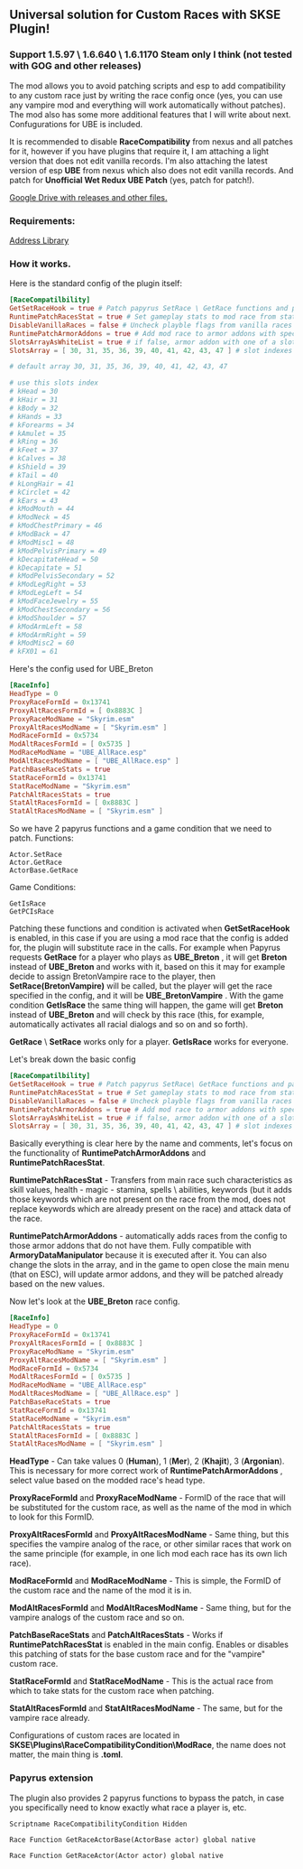 ## Universal solution for Custom Races with SKSE Plugin!
### Support 1.5.97 \ 1.6.640 \ 1.6.1170 Steam only I think (not tested with GOG and other releases)

The mod allows you to avoid patching scripts and esp to add compatibility to any custom race just by writing the race config once (yes, you can use any vampire mod and everything will work automatically without patches). The mod also has some more additional features that I will write about next. Confugurations for UBE is included.  

It is recommended to disable **RaceCompatibility** from nexus and all patches for it, however if you have plugins that require it, I am attaching a light version that does not edit vanilla records. I'm also attaching the latest version of esp **UBE** from nexus which also does not edit vanilla records. And patch for **Unofficial Wet Redux UBE Patch** (yes, patch for patch!).

[Google Drive with releases and other files.](https://drive.google.com/drive/folders/1lwWp4bOrbEFSkp78Kwjq4BIy_9Hy1Cda)

### Requirements:
[Address Library](https://www.nexusmods.com/skyrimspecialedition/mods/32444)

### How it works.

Here is the standard config of the plugin itself:
```toml
[RaceCompatilbility]
GetSetRaceHook = true # Patch papyrus SetRace \ GetRace functions and patch GetIsRace game condition
RuntimePatchRacesStat = true # Set gameplay stats to mod race from stat race on game boot
DisableVanillaRaces = false # Uncheck playble flags from vanilla races on game boot
RuntimePatchArmorAddons = true # Add mod race to armor addons with specific slot if not added
SlotsArrayAsWhiteList = true # if false, armor addon with one of a slot from SlotsArray a not allowed to patch
SlotsArray = [ 30, 31, 35, 36, 39, 40, 41, 42, 43, 47 ] # slot indexes for add \ not add

# default array 30, 31, 35, 36, 39, 40, 41, 42, 43, 47

# use this slots index
# kHead = 30
# kHair = 31
# kBody = 32
# kHands = 33
# kForearms = 34
# kAmulet = 35
# kRing = 36
# kFeet = 37
# kCalves = 38
# kShield = 39
# kTail = 40
# kLongHair = 41
# kCirclet = 42
# kEars = 43
# kModMouth = 44
# kModNeck = 45
# kModChestPrimary = 46
# kModBack = 47
# kModMisc1 = 48
# kModPelvisPrimary = 49
# kDecapitateHead = 50
# kDecapitate = 51
# kModPelvisSecondary = 52
# kModLegRight = 53
# kModLegLeft = 54
# kModFaceJewelry = 55
# kModChestSecondary = 56
# kModShoulder = 57
# kModArmLeft = 58
# kModArmRight = 59
# kModMisc2 = 60
# kFX01 = 61 
```

Here's the config used for UBE_Breton
```toml
[RaceInfo]
HeadType = 0
ProxyRaceFormId = 0x13741
ProxyAltRacesFormId = [ 0x8883C ]
ProxyRaceModName = "Skyrim.esm"
ProxyAltRacesModName = [ "Skyrim.esm" ]
ModRaceFormId = 0x5734
ModAltRacesFormId = [ 0x5735 ]
ModRaceModName = "UBE_AllRace.esp"
ModAltRacesModName = [ "UBE_AllRace.esp" ]
PatchBaseRaceStats = true
StatRaceFormId = 0x13741
StatRaceModName = "Skyrim.esm"
PatchAltRacesStats = true
StatAltRacesFormId = [ 0x8883C ]
StatAltRacesModName = [ "Skyrim.esm" ]
```

So we have 2 papyrus functions and a game condition that we need to patch.
Functions:
```
Actor.SetRace
Actor.GetRace
ActorBase.GetRace
```
Game Conditions:
```
GetIsRace
GetPCIsRace
```

Patching these functions and condition is activated when **GetSetRaceHook** is enabled, in this case if you are using a mod race that the config is added for, the plugin will substitute race in the calls. For example when Papyrus requests **GetRace** for a player who plays as **UBE_Breton** , it will get **Breton** instead of **UBE_Breton** and works with it, based on this it may for example decide to assign BretonVampire race to the player, then **SetRace(BretonVampire)** will be called, but the player will get the race specified in the config, and it will be **UBE_BretonVampire** . With the game condition **GetIsRace** the same thing will happen, the game will get **Breton** instead of **UBE_Breton** and will check by this race (this, for example, automatically activates all racial dialogs and so on and so forth).

**GetRace** \ **SetRace** works only for a player. **GetIsRace** works for everyone.

Let's break down the basic config
```toml
[RaceCompatilbility]
GetSetRaceHook = true # Patch papyrus SetRace\ GetRace functions and patch GetIsRace game condition
RuntimePatchRacesStat = true # Set gameplay stats to mod race from stat race on game boot
DisableVanillaRaces = false # Uncheck playble flags from vanilla races on game boot
RuntimePatchArmorAddons = true # Add mod race to armor addons with specific slot if not added
SlotsArrayAsWhiteList = true # if false, armor addon with one of a slot from SlotsArray not allowed to patch
SlotsArray = [ 30, 31, 35, 36, 39, 40, 41, 42, 43, 47 ] # slot indexes for add \ not add
```
Basically everything is clear here by the name and comments, let's focus on the functionality of **RuntimePatchArmorAddons** and **RuntimePatchRacesStat**.  

**RuntimePatchRacesStat** - Transfers from main race such characteristics as skill values, health - magic - stamina, spells \ abilities, keywords (but it adds those keywords which are not present on the race from the mod, does not replace keywords which are already present on the race) and attack data of the race.  

**RuntimePatchArmorAddons** - automatically adds races from the config to those armor addons that do not have them. Fully compatible with **ArmoryDataManipulator** because it is executed after it. You can also change the slots in the array, and in the game to open close the main menu (that on ESC), will update armor addons, and they will be patched already based on the new values.  


Now let's look at the **UBE_Breton** race config.
```toml
[RaceInfo]
HeadType = 0
ProxyRaceFormId = 0x13741
ProxyAltRacesFormId = [ 0x8883C ]
ProxyRaceModName = "Skyrim.esm"
ProxyAltRacesModName = [ "Skyrim.esm" ]
ModRaceFormId = 0x5734
ModAltRacesFormId = [ 0x5735 ]
ModRaceModName = "UBE_AllRace.esp"
ModAltRacesModName = [ "UBE_AllRace.esp" ]
PatchBaseRaceStats = true
StatRaceFormId = 0x13741
StatRaceModName = "Skyrim.esm"
PatchAltRacesStats = true
StatAltRacesFormId = [ 0x8883C ]
StatAltRacesModName = [ "Skyrim.esm" ]
```

**HeadType** - Can take values 0 (**Human**), 1 (**Mer**), 2 (**Khajit**), 3 (**Argonian**). This is necessary for more correct work of **RuntimePatchArmorAddons** , select value based on the modded race's head type.  

**ProxyRaceFormId** and **ProxyRaceModName** - FormID of the race that will be substituted for the custom race, as well as the name of the mod in which to look for this FormID.  

**ProxyAltRacesFormId** and **ProxyAltRacesModName** - Same thing, but this specifies the vampire analog of the race, or other similar races that work on the same principle (for example, in one lich mod each race has its own lich race).  

**ModRaceFormId** and **ModRaceModName** - This is simple, the FormID of the custom race and the name of the mod it is in.  

**ModAltRacesFormId** and **ModAltRacesModName** - Same thing, but for the vampire analogs of the custom race and so on.  

**PatchBaseRaceStats** and **PatchAltRacesStats** - Works if **RuntimePatchRacesStat** is enabled in the main config. Enables or disables this patching of stats for the base custom race and for the "vampire" custom race.  

**StatRaceFormId** and **StatRaceModName** - This is the actual race from which to take stats for the custom race when patching.  

**StatAltRacesFormId** and **StatAltRacesModName** - The same, but for the vampire race already.  


Configurations of custom races are located in **SKSE\Plugins\RaceCompatibilityCondition\ModRace**, the name does not matter, the main thing is **.toml**.

### Papyrus extension

The plugin also provides 2 papyrus functions to bypass the patch, in case you specifically need to know exactly what race a player is, etc.
```papyrus
Scriptname RaceCompatibilityCondition Hidden

Race Function GetRaceActorBase(ActorBase actor) global native

Race Function GetRaceActor(Actor actor) global native
```
